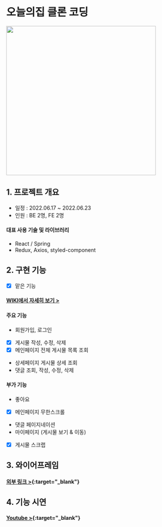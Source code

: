 # 오늘의집 클론 코딩

<img src=https://user-images.githubusercontent.com/102412614/175282488-30ea1c50-ac4f-4c76-a3f8-64ae0cda17f4.png height=400>

## 1. 프로젝트 개요

- 일정 : 2022.06.17 ~ 2022.06.23
- 인원 : BE 2명, FE 2명

#### 대표 사용 기술 및 라이브러리
- React / Spring
- Redux, Axios, styled-component

## 2. 구현 기능
- [x] 맡은 기능

#### [WIKI에서 자세히 보기 >](https://github.com/nujeyh/Today-sHouseClone_FE/wiki)

#### 주요 기능
 - 회원가입, 로그인
 - [x] 게시물 작성, 수정, 삭제
 - [x] 메인페이지 전체 게시물 목록 조회
 - 상세페이지 게시물 상세 조회
 - 댓글 조회, 작성, 수정, 삭제

#### 부가 기능
    
 - 좋아요
 - [x] 메인페이지 무한스크롤
 - 댓글 페이지네이션
 - 마이페이지 (게시물 보기 & 이동)
 - [x] 게시물 스크랩


## 3. 와이어프레임

#### [외부 링크 >](https://xd.adobe.com/view/3054b167-a084-47b1-88c3-2189edaabae9-6507/screen/aba91a45-6650-4794-bdfd-6063aba69074/){:target="_blank"}

## 4. 기능 시연

#### [Youtube >](https://youtu.be/zAvD6PhWlJE){:target="_blank"}









